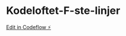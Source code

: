 # Kodeloftet-F-ste-linjer

[Edit in Codeflow ⚡️](https://stackblitz.com/~/github.com/Advokatten/Kodeloftet-F-ste-linjer)